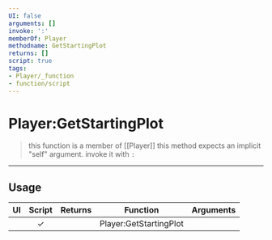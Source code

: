 ```yaml
---
UI: false
arguments: []
invoke: ':'
memberOf: Player
methodname: GetStartingPlot
returns: []
script: true
tags:
- Player/_function
- function/script
---
```

# Player:GetStartingPlot
> this function is a member of [[Player]]
> this method expects an implicit "self" argument. invoke it with `:`
-----
## Usage
|  UI | Script | Returns | Function | Arguments |
|:---:|:------:|-------:|:--------:|:---------|
| |✓||Player:GetStartingPlot||
